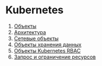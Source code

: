 # Kubernetes

1. <a href="Objects.md">Объекты</a>  
2. <a href="Architecture.md">Архитектура</a>  
3. <a href="networking_objects.md">Сетевые объекты</a>  
4. <a href="k8s_storage.md">Объекты хранения данных</a>  
5. <a href="kubernetes_RBAC.md">Объекты Kubernetes RBAC</a>  
6. <a href="requests&limits.md">Запрос и ограничение ресурсов</a>  
